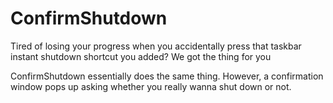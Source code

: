 # ConfirmShutdown
Tired of losing your progress when you accidentally press that taskbar instant shutdown shortcut you added? We got the thing for you

ConfirmShutdown essentially does the same thing. However, a confirmation window pops up asking whether you really wanna shut down or not.
